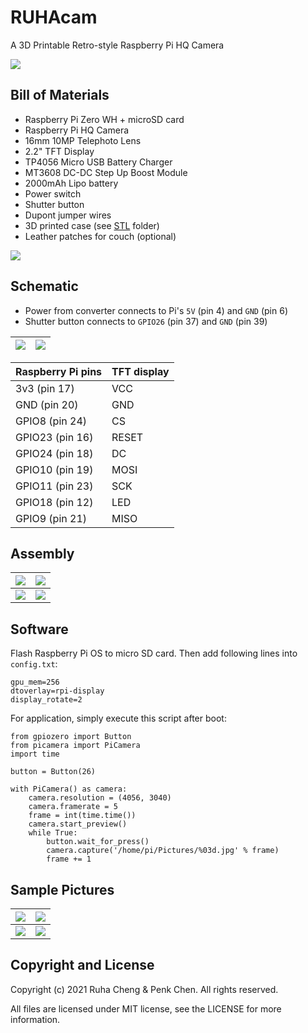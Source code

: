 # RUHAcam 

A 3D Printable Retro-style Raspberry Pi HQ Camera

![](images/ruhacam-cover.jpg)

## Bill of Materials 

- Raspberry Pi Zero WH + microSD card 
- Raspberry Pi HQ Camera 
- 16mm 10MP Telephoto Lens 
- 2.2" TFT Display 
- TP4056 Micro USB Battery Charger 
- MT3608 DC-DC Step Up Boost Module 
- 2000mAh Lipo battery 
- Power switch 
- Shutter button 
- Dupont jumper wires 
- 3D printed case (see [STL](STL) folder)
- Leather patches for couch (optional)

![](images/ruhacam-bom.jpg)

## Schematic

- Power from converter connects to Pi's `5V` (pin 4) and `GND` (pin 6)
- Shutter button connects to `GPIO26` (pin 37) and `GND` (pin 39) 

| ![](images/ruhacam-schematic.jpg) | ![](images/ruhacam-schematic-2.jpg) |
|-----|-----|

| Raspberry Pi pins | TFT display |
|-------------------|-------------|
| 3v3 (pin 17) | VCC |
| GND (pin 20) | GND |
| GPIO8 (pin 24) | CS |
| GPIO23 (pin 16) | RESET |
| GPIO24 (pin 18) | DC |
| GPIO10 (pin 19) | MOSI |
| GPIO11 (pin 23) | SCK | 
| GPIO18 (pin 12) | LED | 
| GPIO9 (pin 21) | MISO | 

## Assembly

| ![](images/asm-2.jpg) | ![](images/asm-3.jpg) |
|-----------------------|-----------------------|
| ![](images/asm-4.jpg) | ![](images/asm-1.jpg) |

## Software 

Flash Raspberry Pi OS to micro SD card. Then add following lines into `config.txt`: 

    gpu_mem=256
    dtoverlay=rpi-display
    display_rotate=2

For application, simply execute this script after boot: 

    from gpiozero import Button
    from picamera import PiCamera
    import time

    button = Button(26)

    with PiCamera() as camera:
        camera.resolution = (4056, 3040)
        camera.framerate = 5
        frame = int(time.time())
        camera.start_preview()
        while True:
            button.wait_for_press()
            camera.capture('/home/pi/Pictures/%03d.jpg' % frame)
            frame += 1

## Sample Pictures 

| ![](images/1616840925.JPG) | ![](images/1616769300.JPG) |
|----------------------------|----------------------------|
| ![](images/1616769323.JPG) | ![](images/1616840940.JPG) |

## Copyright and License

Copyright (c) 2021 Ruha Cheng & Penk Chen. All rights reserved. 

All files are licensed under MIT license, see the LICENSE for more information. 
